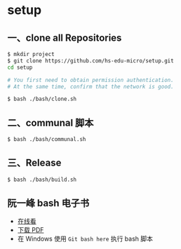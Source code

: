 # setup

## 一、clone all Repositories

```bash
$ mkdir project
$ git clone https://github.com/hs-edu-micro/setup.git
cd setup

# You first need to obtain permission authentication.
# At the same time, confirm that the network is good.

$ bash ./bash/clone.sh
```

## 二、communal 脚本

```bash
$ bash ./bash/communal.sh
```

## 三、Release

```bash
$ bash ./bash/build.sh
```

## 阮一峰 bash 电子书

- [在线看](https://wangdoc.com/bash/index.html)
- [下载 PDF](https://www.bookstack.cn/books/bash-tutorial)
- 在 Windows 使用 `Git bash here` 执行 bash 脚本
